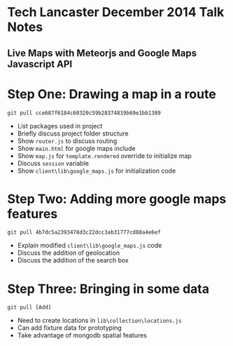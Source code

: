 # Tech Lancaster December 2014 Talk Notes
## Live Maps with Meteorjs and Google Maps Javascript API

# Step One: Drawing a map in a route
`git pull cce687f6184c60320c59b28374819b69e1bb1389`

* List packages used in project
* Briefly discuss project folder structure
* Show `router.js` to discuss routing
* Show `main.html` for google maps include
* Show `map.js` for `template.rendered` override to initialize map
* Discuss `session` variable
* Show `client\lib\google_maps.js` for initialization code

# Step Two: Adding more google maps features
`git pull 4b7dc5a2393478d3c22dcc3ab31777cd88a4e6ef`

* Explain modified `client\lib\google_maps.js` code
* Discuss the addition of geolocation
* Discuss the addition of the search box

# Step Three: Bringing in some data
`git pull [Add]`

* Need to create locations in `lib\collection\locations.js`
* Can add fixture data for prototyping
* Take advantage of mongodb spatial features
